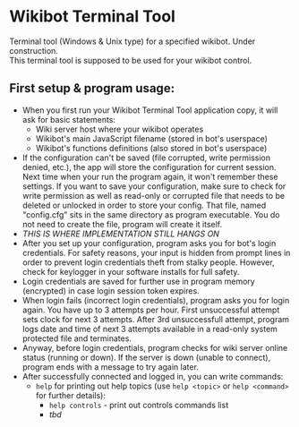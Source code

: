 # Wikibot Terminal Tool
Terminal tool (Windows &amp; Unix type) for a specified wikibot. Under construction.<br />
This terminal tool is supposed to be used for your wikibot control.

## First setup & program usage:
* When you first run your Wikibot Terminal Tool application copy, it will ask for basic statements:
  * Wiki server host where your wikibot operates
  * Wikibot's main JavaScript filename (stored in bot's userspace)
  * Wikibot's functions definitions (also stored in bot's userspace)
* If the configuration can't be saved (file corrupted, write permission denied, etc.), the app will store the configuration for current session. Next time when your run the program again, it won't remember these settings. If you want to save your configuration, make sure to check for write permission as well as read-only or corrupted file that needs to be deleted or unlocked in order to store your config. That file, named "config.cfg" sits in the same directory as program executable. You do not need to create the file, program will create it itself.
* _THIS IS WHERE IMPLEMENTATION STILL HANGS ON_
* After you set up your configuration, program asks you for bot's login credentials. For safety reasons, your input is hidden from prompt lines in order to prevent login credentials theft from stalky people. However, check for keylogger in your software installs for full safety.
* Login credentials are saved for further use in program memory (encrypted) in case login session token expires.
* When login fails (incorrect login credentials), program asks you for login again. You have up to 3 attempts per hour. First unsuccessful attempt sets clock for next 3 attempts. After 3rd unsuccessfull attempt, program logs date and time of next 3 attempts available in a read-only system protected file and terminates.
* Anyway, before login credentials, program checks for wiki server online status (running or down). If the server is down (unable to connect), program ends with a message to try again later.
* After successfully connected and logged in, you can write commands:
  * `help` for printing out help topics (use `help <topic>` or `help <command>` for further details):
    * `help controls` - print out controls commands list
    * _tbd_
